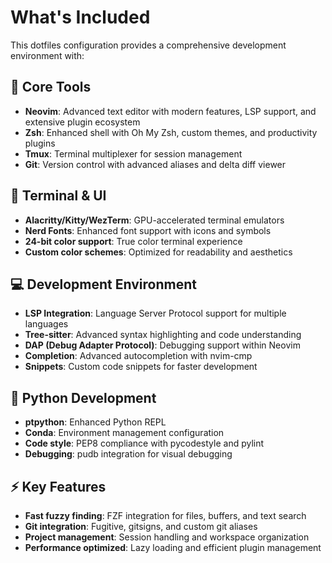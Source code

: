 # What's Included

This dotfiles configuration provides a comprehensive development environment with:

## 🔧 Core Tools
- **Neovim**: Advanced text editor with modern features, LSP support, and extensive plugin ecosystem
- **Zsh**: Enhanced shell with Oh My Zsh, custom themes, and productivity plugins
- **Tmux**: Terminal multiplexer for session management
- **Git**: Version control with advanced aliases and delta diff viewer

## 🎨 Terminal & UI
- **Alacritty/Kitty/WezTerm**: GPU-accelerated terminal emulators
- **Nerd Fonts**: Enhanced font support with icons and symbols
- **24-bit color support**: True color terminal experience
- **Custom color schemes**: Optimized for readability and aesthetics

## 💻 Development Environment
- **LSP Integration**: Language Server Protocol support for multiple languages
- **Tree-sitter**: Advanced syntax highlighting and code understanding
- **DAP (Debug Adapter Protocol)**: Debugging support within Neovim
- **Completion**: Advanced autocompletion with nvim-cmp
- **Snippets**: Custom code snippets for faster development

## 🐍 Python Development
- **ptpython**: Enhanced Python REPL
- **Conda**: Environment management configuration
- **Code style**: PEP8 compliance with pycodestyle and pylint
- **Debugging**: pudb integration for visual debugging

## ⚡ Key Features
- **Fast fuzzy finding**: FZF integration for files, buffers, and text search
- **Git integration**: Fugitive, gitsigns, and custom git aliases
- **Project management**: Session handling and workspace organization
- **Performance optimized**: Lazy loading and efficient plugin management